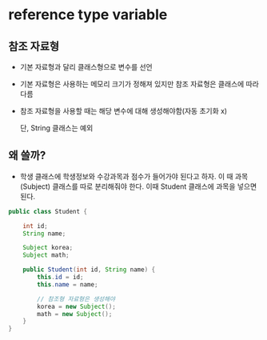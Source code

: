 # reference type variable

## 참조 자료형

- 기본 자료형과 달리 클래스형으로 변수를 선언

- 기본 자료형은 사용하는 메모리 크기가 정해져 있지만 참조 자료형은 클래스에 따라 다름

- 참조 자료형을 사용할 때는 해당 변수에 대해 생성해야함(자동 초기화 x)

  단, String 클래스는 예외



## 왜 쓸까?

- 학생 클래스에 학생정보와 수강과목과 점수가 들어가야 된다고 하자. 이 때 과목(Subject) 클래스를 따로 분리해줘야 한다. 이때 Student 클래스에 과목을 넣으면 된다. 

```java
public class Student {

    int id;
    String name;

    Subject korea;
    Subject math;

    public Student(int id, String name) {
        this.id = id;
        this.name = name;

        // 참조형 자료형은 생성해야
        korea = new Subject();
        math = new Subject();
    }
}
```

